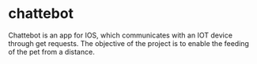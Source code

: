 # chattebot
Chattebot is an app for IOS, which communicates with an IOT device through get requests. The objective of the project is to enable the feeding of the pet from a distance.
